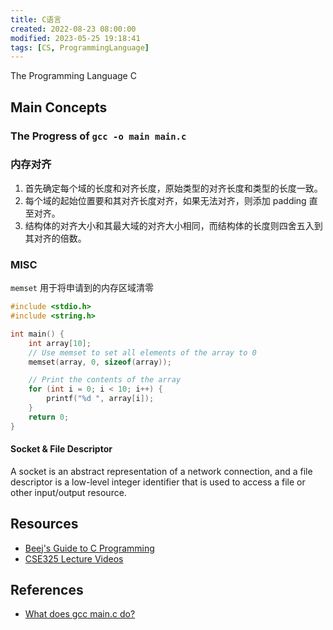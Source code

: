 ```yaml
---
title: C语言
created: 2022-08-23 08:00:00
modified: 2023-05-25 19:18:41
tags: [CS, ProgrammingLanguage]
---
```


The Programming Language C

## Main Concepts

### The Progress of `gcc -o main main.c`

### 内存对齐

1. 首先确定每个域的长度和对齐长度，原始类型的对齐长度和类型的长度一致。
2. 每个域的起始位置要和其对齐长度对齐，如果无法对齐，则添加 padding 直至对齐。
3. 结构体的对齐大小和其最大域的对齐大小相同，而结构体的长度则四舍五入到其对齐的倍数。

### MISC

`memset` 用于将申请到的内存区域清零

```c
#include <stdio.h>
#include <string.h>

int main() {
    int array[10];
    // Use memset to set all elements of the array to 0 
    memset(array, 0, sizeof(array));

    // Print the contents of the array 
    for (int i = 0; i < 10; i++) { 
        printf("%d ", array[i]); 
    }
    return 0;
}
```

#### Socket & File Descriptor

A socket is an abstract representation of a network connection, and a file descriptor is a low-level integer identifier that is used to access a file or other input/output resource.

## Resources

- [Beej's Guide to C Programming](https://beej.us/guide/bgc/)
- [CSE325 Lecture Videos](https://www.youtube.com/playlist?list=PL3GWPKM6L17H0RyU2o7p9gCnepjSTaHia)

## References

- [What does gcc main.c do?](https://connorbrereton.medium.com/what-does-gcc-main-c-do-bc96824a60a4)
